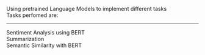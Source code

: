 Using pretrained Language Models to implement different tasks <br/>
Tasks perfomed are: <br/> <hr/>
Sentiment Analysis using BERT <br/>
Summarization <br/>
Semantic Similarity with BERT <br/>
